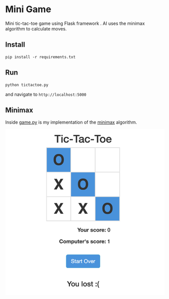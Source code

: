 # Mini Game 
Mini tic-tac-toe game using Flask framework .  AI uses the minimax algorithm to calculate moves.

## Install
```
pip install -r requirements.txt
```

## Run
```
python tictactoe.py
```

and navigate to `http://localhost:5000`

## Minimax
Inside [game.py](https://github.com/XiaozheCheng/IDS-721-Project-1/blob/main/game.py) 
is my implementation of the 
[minimax](https://en.wikipedia.org/wiki/Minimax) algorithm.

![Example](./static/img/example.png)


